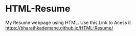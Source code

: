# HTML-Resume
My Resume webpage using HTML.
Use this Link to Acess it https://bharathkademane.github.io/HTML-Resume/
